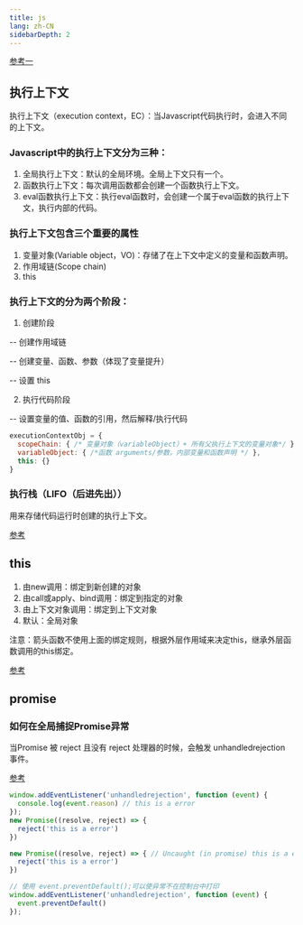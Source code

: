 ```yaml
---
title: js
lang: zh-CN
sidebarDepth: 2
---
```


[参考一](https://juejin.im/post/5e8b163ff265da47ee3f54a6)

##  执行上下文

执行上下文（execution context，EC）：当Javascript代码执行时，会进入不同的上下文。

### Javascript中的执行上下文分为三种：

1. 全局执行上下文：默认的全局环境。全局上下文只有一个。
2. 函数执行上下文：每次调用函数都会创建一个函数执行上下文。
3. eval函数执行上下文：执行eval函数时，会创建一个属于eval函数的执行上下文，执行内部的代码。

### 执行上下文包含三个重要的属性

1. 变量对象(Variable object，VO)：存储了在上下文中定义的变量和函数声明。
2. 作用域链(Scope chain)
3. this

### 执行上下文的分为两个阶段：

1. 创建阶段

-- 创建作用域链

-- 创建变量、函数、参数（体现了变量提升）

-- 设置 this

2. 执行代码阶段

-- 设置变量的值、函数的引用，然后解释/执行代码

```js
executionContextObj = {
  scopeChain: { /* 变量对象（variableObject）+ 所有父执行上下文的变量对象*/ }, 
  variableObject: { /*函数 arguments/参数，内部变量和函数声明 */ }, 
  this: {} 
}
```

### 执行栈（LIFO（后进先出））

用来存储代码运行时创建的执行上下文。

[参考](https://yanhaijing.com/javascript/2014/04/29/what-is-the-execution-context-in-javascript/)

## this

1. 由new调用：绑定到新创建的对象
2. 由call或apply、bind调用：绑定到指定的对象
3. 由上下文对象调用：绑定到上下文对象
4. 默认：全局对象

注意：箭头函数不使用上面的绑定规则，根据外层作用域来决定this，继承外层函数调用的this绑定。

[参考](https://github.com/axuebin/articles/issues/6)

## promise

### 如何在全局捕捉Promise异常

当Promise 被 reject 且没有 reject 处理器的时候，会触发 unhandledrejection 事件。

[参考](https://developer.mozilla.org/zh-CN/docs/Web/Events/unhandledrejection)

```js
window.addEventListener('unhandledrejection', function (event) {
  console.log(event.reason) // this is a error
});
new Promise((resolve, reject) => {
  reject('this is a error')
})

new Promise((resolve, reject) => { // Uncaught (in promise) this is a error
  reject('this is a error')
})

// 使用 event.preventDefault();可以使异常不在控制台中打印
window.addEventListener('unhandledrejection', function (event) {
  event.preventDefault()
});
```